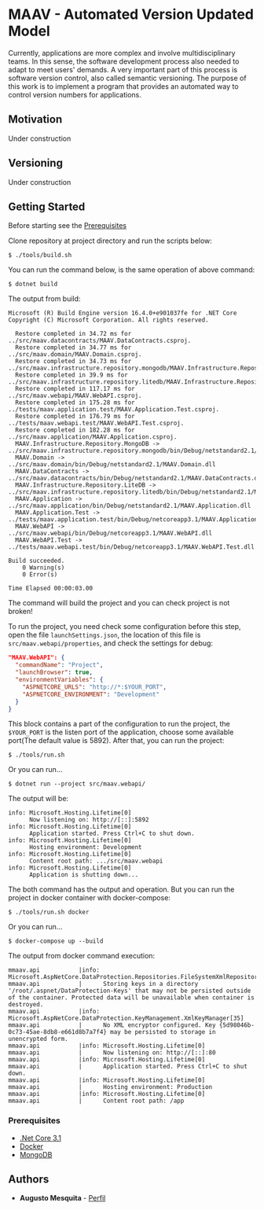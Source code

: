 # MAAV - Automated Version Updated Model

Currently, applications are more complex and involve multidisciplinary teams. In this sense, the software development process also needed to adapt to meet users' demands. A very important part of this process is software version control, also called semantic versioning. The purpose of this work is to implement a program that provides an automated way to control version numbers for applications.

## Motivation

Under construction

## Versioning

Under construction

## Getting Started
Before starting see the [Prerequisites](#prerequisites)

Clone repository at project directory and run the scripts below:


```console
$ ./tools/build.sh
```

You can run the command below, is the same operation of above command:

```console
$ dotnet build
```

The output from build:

```console
Microsoft (R) Build Engine version 16.4.0+e901037fe for .NET Core
Copyright (C) Microsoft Corporation. All rights reserved.

  Restore completed in 34.72 ms for ../src/maav.datacontracts/MAAV.DataContracts.csproj.
  Restore completed in 34.77 ms for ../src/maav.domain/MAAV.Domain.csproj.
  Restore completed in 34.73 ms for ../src/maav.infrastructure.repository.mongodb/MAAV.Infrastructure.Repository.MongoDB.csproj.
  Restore completed in 39.9 ms for ../src/maav.infrastructure.repository.litedb/MAAV.Infrastructure.Repository.LiteDB.csproj.
  Restore completed in 117.17 ms for ../src/maav.webapi/MAAV.WebAPI.csproj.
  Restore completed in 175.28 ms for ../tests/maav.application.test/MAAV.Application.Test.csproj.
  Restore completed in 176.79 ms for ../tests/maav.webapi.test/MAAV.WebAPI.Test.csproj.
  Restore completed in 182.28 ms for ../src/maav.application/MAAV.Application.csproj.
  MAAV.Infrastructure.Repository.MongoDB -> ../src/maav.infrastructure.repository.mongodb/bin/Debug/netstandard2.1/MAAV.Infrastructure.Repository.MongoDB.dll
  MAAV.Domain -> ../src/maav.domain/bin/Debug/netstandard2.1/MAAV.Domain.dll
  MAAV.DataContracts -> ../src/maav.datacontracts/bin/Debug/netstandard2.1/MAAV.DataContracts.dll
  MAAV.Infrastructure.Repository.LiteDB -> ../src/maav.infrastructure.repository.litedb/bin/Debug/netstandard2.1/MAAV.Infrastructure.Repository.LiteDB.dll
  MAAV.Application -> ../src/maav.application/bin/Debug/netstandard2.1/MAAV.Application.dll
  MAAV.Application.Test -> ../tests/maav.application.test/bin/Debug/netcoreapp3.1/MAAV.Application.Test.dll
  MAAV.WebAPI -> ../src/maav.webapi/bin/Debug/netcoreapp3.1/MAAV.WebAPI.dll
  MAAV.WebAPI.Test -> ../tests/maav.webapi.test/bin/Debug/netcoreapp3.1/MAAV.WebAPI.Test.dll

Build succeeded.
    0 Warning(s)
    0 Error(s)

Time Elapsed 00:00:03.00
```

The command will build the project and you can check project is not broken!

To run the project, you need check some configuration before this step, open the file `launchSettings.json`, the location of this file is `src/maav.webapi/properties`, and check the settings for debug:
```json
"MAAV.WebAPI": {
  "commandName": "Project",
  "launchBrowser": true,
  "environmentVariables": {
    "ASPNETCORE_URLS": "http://*:$YOUR_PORT",
    "ASPNETCORE_ENVIRONMENT": "Development"
  }
}
```
This block contains a part of the configuration to run the project, the `$YOUR_PORT` is the listen port of the application, choose some available port(The default value is 5892).
After that, you can run the project:

```console
$ ./tools/run.sh
```

Or you can run...


```console
$ dotnet run --project src/maav.webapi/
```

The output will be:
```console
info: Microsoft.Hosting.Lifetime[0]
      Now listening on: http://[::]:5892
info: Microsoft.Hosting.Lifetime[0]
      Application started. Press Ctrl+C to shut down.
info: Microsoft.Hosting.Lifetime[0]
      Hosting environment: Development
info: Microsoft.Hosting.Lifetime[0]
      Content root path: .../src/maav.webapi
info: Microsoft.Hosting.Lifetime[0]
      Application is shutting down...
```
The both command has the output and operation. But you can run the project in docker container with docker-compose:

```console
$ ./tools/run.sh docker
```

Or you can run...

```console
$ docker-compose up --build
```

The output from docker command execution:

```console
mmaav.api           |info: Microsoft.AspNetCore.DataProtection.Repositories.FileSystemXmlRepository[60]
mmaav.api           |      Storing keys in a directory '/root/.aspnet/DataProtection-Keys' that may not be persisted outside of the container. Protected data will be unavailable when container is destroyed.
mmaav.api           |info: Microsoft.AspNetCore.DataProtection.KeyManagement.XmlKeyManager[35]
mmaav.api           |      No XML encryptor configured. Key {5d98046b-0c73-45ae-8db8-e661d8b7a7f4} may be persisted to storage in unencrypted form.
mmaav.api           |info: Microsoft.Hosting.Lifetime[0]
mmaav.api           |      Now listening on: http://[::]:80
mmaav.api           |info: Microsoft.Hosting.Lifetime[0]
mmaav.api           |      Application started. Press Ctrl+C to shut down.
mmaav.api           |info: Microsoft.Hosting.Lifetime[0]
mmaav.api           |      Hosting environment: Production
mmaav.api           |info: Microsoft.Hosting.Lifetime[0]
mmaav.api           |      Content root path: /app
```

### Prerequisites
- [.Net Core 3.1](https://dotnet.microsoft.com/download/dotnet-core/3.1)
- [Docker](https://docs.docker.com/install)
- [MongoDB](https://docs.mongodb.com/manual/installation)


## Authors

* **Augusto Mesquita** - [Perfil](https://github.com/AugustoDeveloper)

